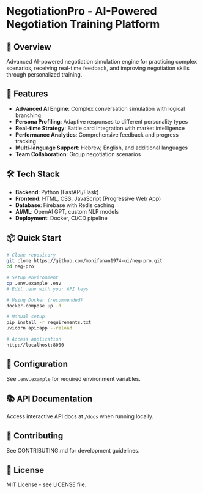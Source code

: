 # NegotiationPro - AI-Powered Negotiation Training Platform

## 🎯 Overview
Advanced AI-powered negotiation simulation engine for practicing complex scenarios, receiving real-time feedback, and improving negotiation skills through personalized training.

## 🚀 Features
- **Advanced AI Engine**: Complex conversation simulation with logical branching
- **Persona Profiling**: Adaptive responses to different personality types
- **Real-time Strategy**: Battle card integration with market intelligence
- **Performance Analytics**: Comprehensive feedback and progress tracking
- **Multi-language Support**: Hebrew, English, and additional languages
- **Team Collaboration**: Group negotiation scenarios

## 🛠️ Tech Stack
- **Backend**: Python (FastAPI/Flask)
- **Frontend**: HTML, CSS, JavaScript (Progressive Web App)
- **Database**: Firebase with Redis caching
- **AI/ML**: OpenAI GPT, custom NLP models
- **Deployment**: Docker, CI/CD pipeline

## 📦 Quick Start
```bash
# Clone repository
git clone https://github.com/monifanan1974-ui/neg-pro.git
cd neg-pro

# Setup environment
cp .env.example .env
# Edit .env with your API keys

# Using Docker (recommended)
docker-compose up -d

# Manual setup
pip install -r requirements.txt
uvicorn api:app --reload

# Access application
http://localhost:8000
```

## 🔧 Configuration
See `.env.example` for required environment variables.

## 📚 API Documentation
Access interactive API docs at `/docs` when running locally.

## 🤝 Contributing
See CONTRIBUTING.md for development guidelines.

## 📄 License
MIT License - see LICENSE file.
